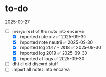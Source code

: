 # to-do
2025-09-27
- [ ] merge rest of the note into encarva
	- [x] imported note xiv ✅ 2025-09-30
	- [x] imported note neutrii ✅ 2025-09-30
	- [x] imported log 2017 - 2018 ✅ 2025-09-30
	- [x] imported log 2019 ✅ 2025-09-30
	- [x] imported all logs ✅ 2025-09-30
- [ ] dht dl old discord stuff
- [ ] import all notes into encarva
